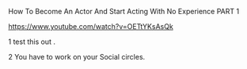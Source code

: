 
How To Become An Actor And Start Acting With No Experience PART 1

https://www.youtube.com/watch?v=OETtYKsAsQk 

1 test this out .

2 You have to work on your Social circles.
